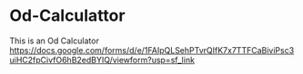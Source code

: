 # Od-Calculattor
This is an Od Calculator
https://docs.google.com/forms/d/e/1FAIpQLSehPTvrQIfK7x7TTFCaBiviPsc3uiHC2fpCivfO6hB2edBYIQ/viewform?usp=sf_link
